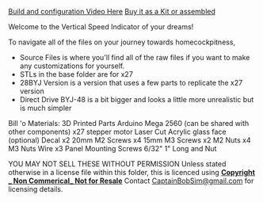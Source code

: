 [Build and configuration Video Here](https://youtu.be/DOz9chXhCso)
[Buy it as a Kit or assembled](https://captainbobsim.com/product/vertical-speed-indicator/)

Welcome to the Vertical Speed Indicator of your dreams!

To navigate all of the files on your journey towards homecockpitness,
* Source Files is where you'll find all of the raw files if you want to make any customizations for yourself.
* STLs in the base folder are for x27
* 28BYJ Version is a version that uses a few parts to replicate the x27 version
* Direct Drive BYJ-48 is a bit bigger and looks a little more unrealistic but is much simpler

Bill 'o Materials:
3D Printed Parts
Arduino Mega 2560 (can be shared with other components)
x27 stepper motor
Laser Cut Acrylic glass face (optional)
Decal
x2 20mm M2 Screws
x4 15mm M3 Screws
x2 M2 Nuts
x4  M3 Nuts
Wire
x3 Panel Mounting Screws 6/32" 1" Long and Nut



YOU MAY NOT SELL THESE WITHOUT PERMISSION
Unless stated otherwise in a license file within this folder, this is licenced using
**[Copyright _ Non Commerical_ Not for Resale](https://creativecommons.org/licenses/by-nc/4.0/)**
Contact CaptainBobSim@gmail.com for licensing details.



